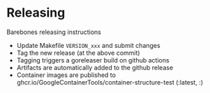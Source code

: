 # Releasing

Barebones releasing instructions

- Update Makefile `VERSION_xxx` and submit changes
- Tag the new release (at the above commit)
- Tagging triggers a goreleaser build on github actions
- Artifacts are automatically added to the github release 
- Container images are published to ghcr.io/GoogleContainerTools/container-structure-test (:latest, :<version>)
